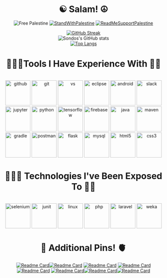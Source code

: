 <h1 align=center>☯ Salam! ☮</h1>

<div align=center> 
 
 ![Free Palestine](https://img.shields.io/badge/FreePalestine-%F0%9F%87%B5%F0%9F%87%B8%20Tech_For_Palestine-D83838?labelColor=01B861&color=D83838&link=https%3A%2F%2Ftechforpalestine.org%2Flearn-more)
[![StandWithPalestine](https://raw.githubusercontent.com/Safouene1/support-palestine-banner/master/StandWithPalestine.svg)](https://techforpalestine.org/learn-more)
 [![ReadMeSupportPalestine](https://raw.githubusercontent.com/Safouene1/support-palestine-banner/master/banner-support.svg)](https://github.com/Safouene1/support-palestine-banner)
 
 [![GitHub Streak](https://streak-stats.demolab.com/?user=sondosaabed&theme=vision-friendly-dark&card_width=800)](https://github.com/sondosaabed?tab=repositories)             
 ![Sondos's GitHub stats](https://github-readme-stats.vercel.app/api?username=sondosaabed&show_icons=true&theme=codeSTACKr&card_width=800)         
 [![Top Langs](https://github-readme-stats.vercel.app/api/top-langs/?username=sondosaabed&layout=donut&theme=vision-friendly-dark&card_width=750)](https://github.com/sondosaabed?tab=repositories)

<h1 align=center>👩🏾‍💻Tools I Have Experience With 🔧🔮</h1>

<p align="center">
<br/>
<img src="https://github.com/sondosaabed/sondosaabed/assets/65151701/3d240c37-04b1-40c5-8a51-8ecf8560a2ff" alt="github" height="80"/> 
<img src="https://github.com/sondosaabed/sondosaabed/assets/65151701/893bcce9-a383-4d8d-9d54-a377897a499f" alt="git" height="80"/>
<img src="https://github.com/sondosaabed/sondosaabed/assets/65151701/9321c1bb-2a76-43ba-ba88-054b5ecbf007" alt="vs" height="80"/>
<img src="https://github.com/sondosaabed/sondosaabed/assets/65151701/7cac00ba-91f1-4807-a5c3-636d1fb46466" alt="eclipse" height="80"/>
<img src="https://github.com/sondosaabed/sondosaabed/assets/65151701/0179d0e5-b68b-4a09-b360-4c7c1b5b711f" alt="android" height="80"/>
<img src="https://github.com/sondosaabed/sondosaabed/assets/65151701/3d04478a-cd3c-496d-bd00-d0deb5bc936f" alt="slack" height="80"/>
<img src="https://github.com/sondosaabed/sondosaabed/assets/65151701/25b6837f-b683-497a-98ed-955bb56804b8" alt="jupyter" height="80"/>
<img src="https://github.com/sondosaabed/sondosaabed/assets/65151701/38efb8b4-1a23-4334-b526-38d660fc412e" alt="python" height="80"/>
<img src="https://github.com/sondosaabed/sondosaabed/assets/65151701/f640631e-8ba8-4134-9c21-a216623efed0" alt="tensorflow" height="80"/>
<img src="https://github.com/sondosaabed/sondosaabed/assets/65151701/6a85357b-e653-41a0-af80-8169424e8bf2" alt="firebase" height="80"/>
<img src="https://github.com/sondosaabed/sondosaabed/assets/65151701/47d65cac-88c2-4a77-9e3e-a80218746fbe" alt="java" height="80"/>
<img src="https://github.com/sondosaabed/sondosaabed/assets/65151701/01814d4d-d52f-4b57-a28a-908856e41afa" alt="maven" height="80"/>
<img src="https://github.com/sondosaabed/sondosaabed/assets/65151701/4e66ceee-5390-4c3c-bac9-ce01f5e677b5" alt="gradle" height="80"/>
<img src="https://github.com/sondosaabed/sondosaabed/assets/65151701/ea65c1a9-8e60-4329-a63b-e23f4e848ec9" alt="postman" height="80"/>
<img src="https://github.com/sondosaabed/sondosaabed/assets/65151701/1109247a-ef6f-4e4b-94a8-5d8ee01a0487" alt="flask" height="80"/>
<img src="https://github.com/sondosaabed/sondosaabed/assets/65151701/069b5ca8-65ea-4502-a116-d310e6f5624d" alt="mysql" height="80"/>
<img src="https://github.com/sondosaabed/sondosaabed/assets/65151701/502df435-69e7-4f96-82d6-6395c5d7cea0" alt="html5" height="80"/>
<img src="https://github.com/sondosaabed/sondosaabed/assets/65151701/2f72c961-93cc-4db8-98d8-85f5ededc9bb" alt="css3" height="80"/>
<br/>
</p>

<h1 align=center>👩🏾‍💻 Technologies I've Been Exposed To 🌱🔮</h1>
<p align="center">
  <br/>
  <img src="https://github.com/sondosaabed/sondosaabed/assets/65151701/e6637bcc-3711-4797-8914-ddd4a4d82f3b" alt="selenium" height="80"/>
  <img src="https://github.com/sondosaabed/sondosaabed/assets/65151701/1ab9d343-efc3-448a-b6dc-a36ae1d98b91" alt="junit" height="80"/>
  <img src="https://github.com/sondosaabed/sondosaabed/assets/65151701/a8290cef-6f53-4e84-847b-96afc31247f4" alt="linux" height="80"/>
   <img src="https://github.com/sondosaabed/sondosaabed/assets/65151701/1ef96116-e53f-44f4-9290-085202c9f2c6" alt="php" height="80"/>
  <img src="https://github.com/sondosaabed/sondosaabed/assets/65151701/a09857de-84f8-41d5-a6e3-a085fb9f34aa" alt="laravel" height="80"/>
   <img src="https://github.com/sondosaabed/sondosaabed/assets/65151701/7d9bf0a2-8300-403c-b327-c05b19afe5de" alt="weka" height="80"/>
 <br/>
</p>

<h1 align=center>🧠 Additional Pins! 🫀</h1>

[![Readme Card](https://github-readme-stats.vercel.app/api/pin/?username=sondosaabed&theme=vision-friendly-dark&repo=Nanodegree-Programming-for-Data-Science-with-Python)](https://github.com/sondosaabed/Nanodegree-Programming-for-Data-Science-with-Python)[![Readme Card](https://github-readme-stats.vercel.app/api/pin/?username=sondosaabed&theme=codeSTACKr&repo=DataCamp-Deep-Learning-Track)](https://github.com/sondosaabed/DataCamp-Deep-Learning-Track)
[![Readme Card](https://github-readme-stats.vercel.app/api/pin/?username=sondosaabed&theme=codeSTACKr&repo=Advanced-Deep-Learning-with-Keras)](https://github.com/sondosaabed/Advanced-Deep-Learning-with-Keras)
[![Readme Card](https://github-readme-stats.vercel.app/api/pin/?username=sondosaabed&repo=DataCamp-Image-Processing-Track&theme=vision-friendly-dark)](https://github.com/sondosaabed/DataCamp-Image-Processing-Track)
[![Readme Card](https://github-readme-stats.vercel.app/api/pin/?username=sondosaabed&theme=vision-friendly-dark&repo=Image-Processing-with-Keras-in-Python)](https://github.com/sondosaabed/Image-Processing-with-Keras-in-Python) [![Readme Card](https://github-readme-stats.vercel.app/api/pin/?username=sondosaabed&theme=codeSTACKr&repo=Image-Processing-in-Python)](https://github.com/sondosaabed/Image-Processing-in-Python)[![Readme Card](https://github-readme-stats.vercel.app/api/pin/?username=sondosaabed&theme=codeSTACKr&repo=PalTales)](https://github.com/sondosaabed/PalTales)[![Readme Card](https://github-readme-stats.vercel.app/api/pin/?username=sondosaabed&theme=vision-friendly-dark&repo=Taskaty)](https://github.com/sondosaabed/Taskaty)
</div> 
